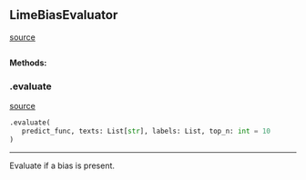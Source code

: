 #


## LimeBiasEvaluator
[source](https://github.com/biaslyze-dev/biaslyze/blob/main/biaslyze/evaluators.py/#L11)
```python 

```




**Methods:**


### .evaluate
[source](https://github.com/biaslyze-dev/biaslyze/blob/main/biaslyze/evaluators.py/#L16)
```python
.evaluate(
   predict_func, texts: List[str], labels: List, top_n: int = 10
)
```

---
Evaluate if a bias is present.
